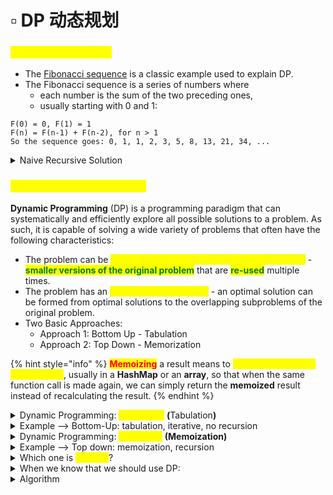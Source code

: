 # ▫ DP 动态规划

### <mark style="color:yellow;">Fibonacci Sequence</mark>

* The [Fibonacci sequence](https://en.wikipedia.org/wiki/Fibonacci\_number) is a classic example used to explain DP.&#x20;
* The Fibonacci sequence is a series of numbers where&#x20;
  * each number is the sum of the two preceding ones,&#x20;
  * usually starting with 0 and 1:

```
F(0) = 0, F(1) = 1
F(n) = F(n-1) + F(n-2), for n > 1
So the sequence goes: 0, 1, 1, 2, 3, 5, 8, 13, 21, 34, ...
```

<details>

<summary>Naive Recursive Solution </summary>

A naive way to compute the n-th Fibonacci number is to use a simple recursive function:

```python
def fibonacci(n):
    if n <= 1:
        return n
    else:
        return fibonacci(n-1) + fibonacci(n-2)
```

However, this approach is highly inefficient for large `n` because it computes the same Fibonacci numbers many times. The time complexity is exponential, specifically O(2^n), because it generates a binary tree of recursive calls.



</details>

### <mark style="color:yellow;">Use Dynamic Programming</mark>

**Dynamic Programming** (DP) is a programming paradigm that can systematically and efficiently explore all possible solutions to a problem. As such, it is capable of solving a wide variety of problems that often have the following characteristics:

* The problem can be <mark style="color:yellow;">**broken down into "overlapping subproblems"**</mark> - <mark style="color:green;">**smaller versions of the original problem**</mark> that are <mark style="color:green;">**re-used**</mark> multiple times.
* The problem has an <mark style="color:yellow;">**"optimal substructure"**</mark> - an optimal solution can be formed from optimal solutions to the overlapping subproblems of the original problem.
* Two Basic Approaches:
  * Approach 1: Bottom Up - Tabulation
  * Approach 2:  Top Down - Memorization

{% hint style="info" %}
<mark style="color:red;">**Memoizing**</mark> a result means to <mark style="color:yellow;">**store the result of a function call**</mark>, usually in a **HashMap** or an **array**, so that when the same function call is made again, we can simply return the **memoized** result instead of recalculating the result.
{% endhint %}

<details>

<summary>Dynamic Programming: <mark style="color:yellow;">Bottom-Up</mark> <strong>(</strong>Tabulation<strong>)</strong></summary>

This approach involves <mark style="color:yellow;">**filling up a table**</mark> based on the <mark style="color:yellow;">**order of computation**</mark>&#x20;

* where the results of <mark style="color:green;">**smaller subproblems are calculated first**</mark>&#x20;
* and used to <mark style="color:green;">**build up solutions to larger subproblems.**</mark>
* The bottom-up approach to dynamic programming is <mark style="color:red;">**iterative**</mark> and <mark style="color:yellow;">**does not use recursion**</mark> at all, which is a fundamental difference from both naive recursion and top-down memoization.&#x20;
* It systematically builds up the solution by solving all subproblems starting with the smallest ones and using their solutions to arrive at the solution to the larger problems.

```java
// Pseudocode example for bottom-up
// int[] fibTable = new int[n] will have the indices from 0 to n-1
F = array of length (n + 1)  
F[0] = 0
F[1] = 1
for i from 2 to n:
    F[i] = F[i - 1] + F[i - 2]
```

```java
public class FibonacciTabulation {

    public static long fibonacci(int n) {
        // Base case: n = 0 and n = 1
        if (n <= 1) {
            return n;
        }
        // Define the fibTable to store the sub-result as table
        long[] fibTable = new long[n + 1];
        fibTable[0] = 0;
        fibTable[1] = 1;
        
        // Start with 2
        for (int i = 2; i <= n; i++) {
            fibTable[i] = fibTable[i - 1] + fibTable[i - 2];
        }
        
        return fibTable[n];
    }
}
```

</details>

<details>

<summary>Example --> Bottom-Up: tabulation, iterative, no recursion</summary>

Let's walk through the bottom-up approach for calculating the Fibonacci sequence with an example. We'll compute the 6th Fibonacci number (`F(6)`), which is the value of the sequence at position 6.

The Fibonacci sequence is defined as follows:

* `F(0) = 0`
* `F(1) = 1`
* For `n > 1`, `F(n) = F(n - 1) + F(n - 2)`

The bottom-up approach will create a table (array) and start by filling in the known base cases (`F(0)` and `F(1)`), then iteratively compute subsequent Fibonacci numbers by summing the two previous numbers in the sequence.

Here's the detailed calculation process:

1.  **Create an array** to store Fibonacci numbers up to `n`. Since arrays are zero-indexed, the array size must be `n + 1` to include the `n-th` element:

    ```java
    int[] fibTable = new int[6 + 1]; // Array of size 7 to store F(0) through F(6)
    ```
2.  **Initialize the base cases** in the array:

    ```java
    fibTable[0] = 0; // F(0)
    fibTable[1] = 1; // F(1)
    ```

    Now the array looks like this: `[0, 1, 0, 0, 0, 0, 0]`
3.  **Iterate from `2` to `n`** and compute each Fibonacci number based on the previous two:

    ```java
    for (int i = 2; i <= 6; i++) {
        fibTable[i] = fibTable[i - 1] + fibTable[i - 2];
    }
    ```

    Let's break down the iteration:

    * When `i = 2`: `fibTable[2] = fibTable[1] + fibTable[0] = 1 + 0 = 1`
    * When `i = 3`: `fibTable[3] = fibTable[2] + fibTable[1] = 1 + 1 = 2`
    * When `i = 4`: `fibTable[4] = fibTable[3] + fibTable[2] = 2 + 1 = 3`
    * When `i = 5`: `fibTable[5] = fibTable[4] + fibTable[3] = 3 + 2 = 5`
    * When `i = 6`: `fibTable[6] = fibTable[5] + fibTable[4] = 5 + 3 = 8`

    After each iteration, the array is updated as follows:

    * After `i = 2`: `[0, 1, 1, 0, 0, 0, 0]`
    * After `i = 3`: `[0, 1, 1, 2, 0, 0, 0]`
    * After `i = 4`: `[0, 1, 1, 2, 3, 0, 0]`
    * After `i = 5`: `[0, 1, 1, 2, 3, 5, 0]`
    * After `i = 6`: `[0, 1, 1, 2, 3, 5, 8]`
4.  **Retrieve the result** from `fibTable[n]`, which is now the last element in our array:

    ```java
    int result = fibTable[6]; // result is 8, which is F(6)
    ```

The final array represents the Fibonacci sequence from `F(0)` to `F(6)`, and we can see that the 6th Fibonacci number is indeed `8`. By using the bottom-up approach, we have avoided the exponential time complexity of the naive recursive approach and computed `F(6)` in `O(n)` time with just a single pass through the array.

Here's the complete Java code for the bottom-up approach:

````java
public class FibonacciBottomUp {
    public static int fibonacci(int n) {
        if (n <= 1) {
            return n;
        }
        
        int[] fibTable = new int[n + 1];
        fibTable[0] = 0;
        fibTable[1] = 1;
        
        for (int i = 2; i <= n; i++) {
            fibTable[i] = fibTable[i - 1] + fibTable[i - 2];
        }
        
        return fibTable[n];
    }

    public static void main(String[] args) {
        int n = 6;
        System```java
        .out.println("Fibonacci number at position " + n + " is: " + fibonacci(n));
    }
}
````

This Java program demonstrates the bottom-up approach for calculating the Fibonacci number at position 6, which we've broken down step by step in the calculation process above.

</details>

<details>

<summary>Dynamic Programming: <mark style="color:yellow;"><strong>Top-down</strong></mark><strong> (Memoization)</strong></summary>

* This approach involves <mark style="color:yellow;">writing the recursive algorithm</mark> and then <mark style="color:yellow;">storing the results of each Fibonacci computation in a</mark> <mark style="color:red;">**table**</mark> (usually an array or a dictionary).&#x20;
* When the same computation is needed again, the algorithm will <mark style="color:green;">**first check the table to see if the result is already present**</mark> to avoid redundant calculations.

```java
// USING HASHMAP
public static int dp(int i) {
    // intitiate a memo as a HashMap
    private HashMap<Integer, Integer> memo = new HashMap<>();
    
    if (i <= 2) return i;
    
    // Check if the result is already in the memo to avoid re-computation
    if (!memo.containsKey(i)) {
        memo.put(i, dp(i-1) + dp(i-2); // recursion -- If not, compute it by breaking it into subproblems
    }
    return memo.get(i);
} 

public int fibonacci(int n) {
    return dp(n)
}

```

```java
// Pseudocode example for top-down

memo = hashmap
Function F(integer i):
    if i is 0 or 1: 
        return i
    if i doesn't exist in memo:
        memo[i] = F(i - 1) + F(i - 2)
    return memo[i]
```

```java
public class FibonacciMemoization {
    private static long[] memo;

    public static long fibonacci(int n) {
        if (n <= 1) {
            return n;
        }
        
        // Initialize the memoization array if it hasn't been already
        if (memo == null) {
            memo = new long[n + 1];
        }

        // Check if the result is already in the memo array
        if (memo[n] != 0) {
            return memo[n];
        }

        // Store the result in the memo array and return it
        memo[n] = fibonacci(n - 1) + fibonacci(n - 2);
        return memo[n];
    }

    public static void main(String[] args) {
        int n = 50; // for example
        memo = new long[n + 1]; // initialize the memo array
        System.out.println("Fibonacci number at position " + n + " is: " + fibonacci(n));
    }
}

```

```python
def fibonacci(n, memo={}):
    if n <= 1:
        return n
    if n not in memo:
        memo[n] = fibonacci(n-1, memo) + fibonacci(n-2, memo)
    return memo[n]
```

</details>

<details>

<summary>Example --> Top down: memoization, recursion</summary>

For this example, we'll use a memoization table (<mark style="color:yellow;">array</mark>) to store the results of the Fibonacci calculations. As we compute `F(n)` for different values of `n`, we'll save those results in the table. When we need to compute `F(n)` again, we'll first check the table to see if the result is already known.

Starting from `F(6)`, the process is as follows:

1. Check if `F(6)` is in the memoization table. If it is, return that value. If it's not (which it isn't the first time), we need to calculate it.
2. To calculate `F(6)`, we need `F(5)` and `F(4)`. Since they're not calculated yet, we will compute them, following the same process.
3. For `F(5)`, we need `F(4)` and `F(3)`. Again, since they're not calculated, we will compute them, following the same process.
4. This recursion continues until we reach the base cases `F(1)` and `F(0)`, which are known to be `1` and `0`, respectively.

```
F(6)
├─ F(5)
│  ├─ F(4)
│  │  ├─ F(3)
│  │  │  ├─ F(2)
│  │  │  │  ├─ F(1) (returns 1, base case)
│  │  │  │  └─ F(0) (returns 0, base case)
│  │  │  └─ F(1) (returns 1, base case)
│  │  └─ F(2) (already computed, returns value from memoization table)
│  └─ F(3) (already computed, returns value from memoization table)
└─ F(4) (already computed, returns value from memoization table)
```

* **Calculation**
  * **For `F(2)`**:  `F(1) + F(0) = 1 + 0 = 1`. We then store `1` in `memo[2]`.
  * **For `F(3)`**:  `F(2) + F(1) = 1 + 1 = 2`. We then store `2` in `memo[3]`.
  * **For `F(4)`**:  `F(3) + F(2) = 2 + 1 = 3`. We then store `3` in `memo[4]`.
  * **For `F(5)`**:  `F(4) + F(3) = 3 + 2 = 5`. We then store `5` in `memo[5]`.

```
memo: [0, 1, 1, 2, 3, 5, 8]

```

</details>

<details>

<summary>Which one is <mark style="color:yellow;">BETTER</mark>?</summary>

Any DP algorithm can be implemented with either method, and there are reasons for choosing either over the other. However, each method has one main advantage that stands out:

* A bottom-up implementation's runtime is usually faster, as iteration does not have the overhead that recursion does.
* A top-down implementation is usually much easier to write. This is because with recursion, the ordering of subproblems does not matter, whereas with tabulation, we need to go through a logical ordering of solving subproblems.

</details>

<details>

<summary>When we know that we should use DP: </summary>

1 . <mark style="color:yellow;">**ask for optimum value**</mark>

**The first characteristic** that is common in DP problems is that the problem will <mark style="color:green;">**ask for the optimum value**</mark> (maximum or minimum) of something, or the number of ways there are to do something. For example:

* What is the minimum cost of doing...
* What is the maximum profit from...
* How many ways are there to do...
* What is the longest possible...
* Is it possible to reach a certain point...

2\. <mark style="color:yellow;">**future "decisions" depend on earlier decisions**</mark>

Deciding to do something at one step may affect the ability to do something in a later step. This characteristic is what makes a greedy algorithm invalid for a DP problem - we need to factor in results from previous decisions.

</details>

<details>

<summary>Algorithm</summary>

1. <mark style="color:yellow;">F</mark><mark style="color:yellow;">**ind Base Case:**</mark> Finding the base cases is often the easiest part of solving a DP problem, and just involves a little bit of logical thinking. <mark style="color:green;">**When coming up with the base case(s) ask yourself: What state(s) can I find the answer to without using dynamic programming?**</mark> In this example, we can reason that there is only 1 way to climb to the first stair (1 step once), and there are 2 ways to climb to the second stair (1 step twice and 2 steps once). Therefore, our base cases are

</details>
